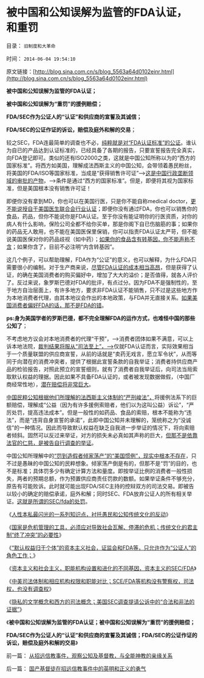 # 被中国和公知误解为监管的FDA认证，和重罚

目录： `旧制度和大革命` 

时间： `2014-06-04 19:54:10` 

原文链接：[http://blog.sina.com.cn/s/blog_5563a64d0102einr.html](http://blog.sina.com.cn/s/blog_5563a64d0102einr.html)

**被中国和公知误解为监管的FDA认证；**

**被中国和公知误解为“重罚”的援例赔偿；**

**FDA/SEC作为公证人的“认证”和供应商的宣誓及其诚信；**

**FDA/SEC的公证作证的诉讼，赔偿及庭外和解的交易**；

较之SEC，FDA连最简单的调查也不必，[纯粹就是对“FDA认证标准”的公证](../../../2014/6/3/隐私的文学概念和西方的司法概念,SEC调查的限制.md)。谁认为自已的产品达到认证标准的，已经具备了各期的报告，只要宣誓报告完全真实，向FDA登记即可。类似的还有ISO2000之类，这就是中国公知所称以为的“西方的国家标准”。将西方如美国，理解成法西斯主义的中国公知，会带领着愚民粉丝，将美国的FDA/ISO等国家标准，当成是“获得销售许可证”——>[这是中国行政垄断领域的审批的产物](../../../2013/5/18/自然秩序和国家标准.md)，——>条件是通过“西方的国家标准”。但是，即便将其视为国家标准，但是美国根本没有销售许可证！

即便你没有拿到MD，你也可以在美国行医，只是你不能自称medical doctor，[更不能说授自于美国医生联合会行业认证](../../../2011/6/11/美国医保医疗医药市场管制造成垄断和高价.md)；即便你没有通过FDA，你也可以销售你的食品，药品，但你不能说你是FDA认证。至于你没有能证明你的行医资质，对你的病人有什么影响，保险公司全都不给你买单，那是你阁下自已伤脑筋的事；如果你的药品无人敢用，也不能在美国医保里保销，你可以指责FDA认证太严苛，但不能说美国医保对你的药品歧视（如中药）；[如果你的食品含有转基因，你不能声称不含](../../../2013/12/24/高房价和转基因的“官点”不是观点.md)；如果你含了，目前不必注明“内含转基因”。

这几个例子，可以帮助理解，FDA作为“公证”的意义，也可以解释，为什么FDA只需要很小的编制。对于生产商来说，[尽管FDA认证的成本相当高昂](../../../2011/6/10/FDA监管越多越没有公益.md)，但是获得了认证，的确在美国消费者的购买偏好中，增加了大大的溢价；是否值得，就各人评价了。反过来说，象罗斯巴德对FDA的批评，有点过分。因为FDA不是强制性的，至于地方自治层面上，有许多地方，要求非FDA认证不能销售，只不过是这些地方作为本地消费者代理，由其本地议会作出的本地政策，与FDA并无直接关系。[如果美国消费者偏好FDA的话，那不是FDA的错](../../../2011/6/10/汤姆叔叔竭斯底里的小屋和丛林.md)。

**ps:身为美国学者的罗斯巴德，都不完全理解FDA的运作方式，也难怪中国的那些公知了**；

不考虑地方议会对本地消费者的代理“干预”，——>消费者团体如果不满意，可以上诉本地法院，[裁判结果将服从“司法至上”，——>](../../../2014/3/30/美国“司法至上”名不符实“马后炮正义”.md)仅就FDA认证而言，实际效果相当于一个质量联盟的供应商宣誓，从前的话就是“卖药无戏言，愿立军令状”，从而等同于向潜在的消费冲突者，提供了根据此宣誓条款的自我举证；消费者持供应商产品的检验报告，对照此预立的宣誓细则，就有了消费者自我举证后，向司法当局索取默认权益的理据。因此如果不具备FDA认证的，或者被发现数据做假，（中国厂商经常性地），[潜在赔偿将非常巨大](../../../2012/12/30/“违法成本”是法家暴政的极权理论.md)。

[中国民粹公知根据他们所理解的法西斯主义体制的“严刑峻法”，](../../../2011/11/11/公有制的自然资源和严刑峻法.md)将援例法系下的巨额赔偿，理解成“公益（因为有许多援例索赔者，他们以为这叫公益）诉讼”，“严厉处罚，提高违法成本”。但是一般性的如药品、食品的索赔，根本不能称为“违法”，而是“违背自身宣誓的承诺”，此即中国公知并未理解的，笼统称之为“没诚信”的一种情况。因此而导致默认权益在缺乏自我进一步举证的情况下，将向索赔者倾斜。固然可以反过来举证，对方的损失未必真如其声称的巨大，[但那不是依靠法官的仁慈，是被告自行调查的举证](../../../2011/10/7/法制的核心是习惯法，习惯法不是实在法，更非自然法.md)。

中国公知所理解中的[“罚到造假者倾家荡产”的“美国惯例”，现实中根本不存在](../../../2012/7/12/有特色的“国际接轨”都是公害知识分子鼓吹的.md)，只不过是愚昧的中国公知的民粹想象。倾家荡产倒是有的，但那不是“罚”的目的，也不是标准；具体罚多少有确定计算方法和量度。即按举证比例的消费者一般性损失，两者的预期总额，作为预置供应商责任罚款的数额。如果举证条件不够充分，原告有可能败诉。此时就可能出现FDA/SEC主持的控辩双方的司法交易。即被告以较小的确定的赔偿承诺，庭外和解；同时SEC、FDA放弃公证人的所有相关举证。[这就是所谓的SEC/fda的处罚](../../../2010/7/30/市场经济没有官方认证;FDA不是行政管制.md)。

《[人性本私最闪光的一系列知识点，衬托愚民和公知传统文化的反动](../../../2014/5/28/人性本私的知识点，衬托出传统文化的反动.md)》

《[国家是危机管理的工具，必须应对导致社会瓦解、停滞的危机；传统文化的君主制“终了冲突”的必要性](../../../2014/5/29/“国家为什么不管”的合理性和传统的概念模糊.md)》

《[“默认权益归于个体”的资本主义社会，证监会和FDA等，只允许作为“公证人”的角色工作；](../../../2014/5/30/资本主义的证监会和FDA的法权限制.md)》

《[资本主义和社会主义，职能机构设置和进化的不同基因，资本主义的SEC/FDA](../../../2014/6/1/缺乏“默认权益归于个体”，社会主义不可避免地警察国家化.md)》

《[中美司法体制和相应机构权限和职能对比；SCE/FDA等机构没有警察权，司法权，也没有调查权](../../../2014/6/2/中美司法体制和相应机构权限和职能对比.md)》

《[隐私的文学概念和西方的司法概念；美国SEC调查提请公诉中的“合法和非法的证据”](../../../2014/6/3/隐私的文学概念和西方的司法概念,SEC调查的限制.md)》

《**被中国和公知误解为监管的FDA认证；被中国和公知误解为“重罚”的援例赔偿；**

**FDA/SEC作为公证人的“认证”和供应商的宣誓及其诚信；FDA/SEC的公证作证的诉讼，赔偿及庭外和解的交易**》

前一篇： [从招远信教事件，观察公知及基督教，与全能神教的亲缘关系](../../../2014/6/4/从招远信教事件，观察公知及基督教，与全能神教的亲缘关系.md)

后一篇： [国产基督徒在招远信教事件中的英明和正义的勇气](../../../2014/6/3/国产基督徒在招远信教事件中的英明和正义的勇气.md)

